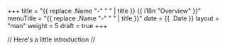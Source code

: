 +++
title = "{{ replace .Name "-" " " | title }} {{ i18n "Overview" }}"
menuTitle = "{{ replace .Name "-" " " | title }}"
date = {{ .Date }}
layout = "man"
weight = 5
draft = true
+++

// Here's a little introduction //

## 
